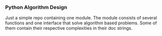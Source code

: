 ### Python Algorithm Design

Just a simple repo containing one module. The module consists of several functions and
one interface that solve algorithm based problems. Some of them contain 
their respective complexities in their doc strings.
